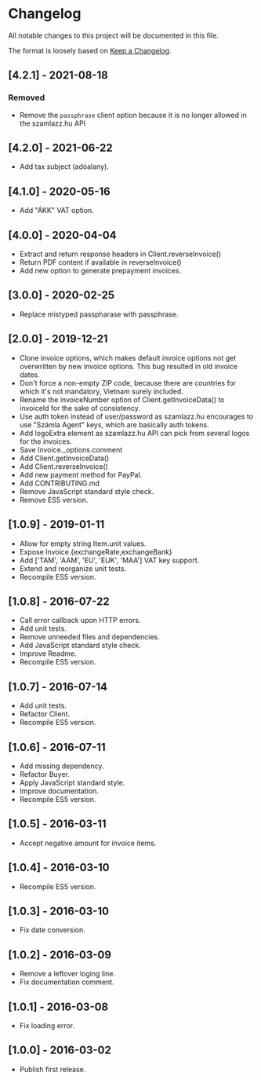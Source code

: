 # Changelog

All notable changes to this project will be documented in this file.

The format is loosely based on [Keep a Changelog](http://keepachangelog.com/en/1.0.0/).

## [4.2.1] - 2021-08-18
### Removed
- Remove the `passphrase` client option because it is no longer allowed in the szamlazz.hu API

## [4.2.0] - 2021-06-22

- Add tax subject (adóalany).

## [4.1.0] - 2020-05-16

- Add "ÁKK" VAT option.

## [4.0.0] - 2020-04-04

- Extract and return response headers in Client.reverseInvoice()
- Return PDF content if available in reverseInvoice()
- Add new option to generate prepayment invoices.

## [3.0.0] - 2020-02-25

- Replace mistyped passpharase with passphrase.

## [2.0.0] - 2019-12-21

- Clone invoice options, which makes default invoice options not get overwritten by new invoice options. This bug resulted in old invoice dates.
- Don't force a non-empty ZIP code, because there are countries for which it's not mandatory, Vietnam surely included.
- Rename the invoiceNumber option of Client.getInvoiceData() to invoiceId for the sake of consistency.
- Use auth token instead of user/password as szamlazz.hu encourages to use "Számla Agent" keys, which are basically auth tokens.
- Add logoExtra element as szamlazz.hu API can pick from several logos for the invoices.
- Save Invoice._options.comment
- Add Client.getInvoiceData()
- Add Client.reverseInvoice()
- Add new payment method for PayPal.
- Add CONTRIBUTING.md
- Remove JavaScript standard style check.
- Remove ES5 version.

## [1.0.9] - 2019-01-11

- Allow for empty string Item.unit values.
- Expose Invoice.{exchangeRate,exchangeBank}
- Add ['TAM', 'AAM', 'EU', 'EUK', 'MAA'] VAT key support.
- Extend and reorganize unit tests.
- Recompile ES5 version.

## [1.0.8] - 2016-07-22

- Call error callback upon HTTP errors.
- Add unit tests.
- Remove unneeded files and dependencies.
- Add JavaScript standard style check.
- Improve Readme.
- Recompile ES5 version.

## [1.0.7] - 2016-07-14

- Add unit tests.
- Refactor Client.
- Recompile ES5 version.

## [1.0.6] - 2016-07-11

- Add missing dependency.
- Refactor Buyer.
- Apply JavaScript standard style.
- Improve documentation.
- Recompile ES5 version.

## [1.0.5] - 2016-03-11

- Accept negative amount for invoice items.

## [1.0.4] - 2016-03-10

- Recompile ES5 version.

## [1.0.3] - 2016-03-10

- Fix date conversion.

## [1.0.2] - 2016-03-09

- Remove a leftover loging line.
- Fix documentation comment.

## [1.0.1] - 2016-03-08

- Fix loading error.

## [1.0.0] - 2016-03-02

- Publish first release.
